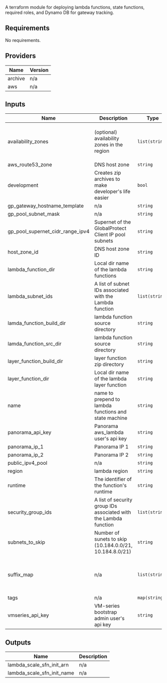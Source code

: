 A terraform module for deploying lambda functions, state functions, required roles, and Dynamo DB for gateway tracking.

<!-- BEGINNING OF PRE-COMMIT-TERRAFORM DOCS HOOK -->
## Requirements

No requirements.

## Providers

| Name | Version |
|------|---------|
| archive | n/a |
| aws | n/a |

## Inputs

| Name | Description | Type | Default | Required |
|------|-------------|------|---------|:--------:|
| availability\_zones | (optional) availability zones in the region | `list(string)` | <pre>[<br>  "eu-west-2a",<br>  "eu-west-2b",<br>  "eu-west-2c"<br>]</pre> | no |
| aws\_route53\_zone | DNS host zone | `string` | n/a | yes |
| development | Creates zip archives to make developer's life easier | `bool` | `false` | no |
| gp\_gateway\_hostname\_template | n/a | `string` | `"MOJ-AW2-FW%02d%s"` | no |
| gp\_pool\_subnet\_mask | n/a | `string` | `"/7"` | no |
| gp\_pool\_supernet\_cidr\_range\_ipv4 | Supernet of the GlobalProtect Client IP pool subnets | `string` | `"10.184.0.0/14"` | no |
| host\_zone\_id | DNS host zone ID | `string` | n/a | yes |
| lambda\_function\_dir | Local dir name of the lambda functions | `string` | n/a | yes |
| lambda\_subnet\_ids | A list of subnet IDs associated with the Lambda function | `list(string)` | n/a | yes |
| lamda\_function\_build\_dir | lambda function source directory | `string` | `"package"` | no |
| lamda\_function\_src\_dir | lambda function source directory | `string` | `"src"` | no |
| layer\_function\_build\_dir | layer function zip directory | `string` | `"package"` | no |
| layer\_function\_dir | Local dir name of the lambda layer function | `string` | `"lambda_layer_function"` | no |
| name | name to prepend to lambda functions and state machine | `string` | n/a | yes |
| panorama\_api\_key | Panorama aws\_lambda user's api key | `string` | n/a | yes |
| panorama\_ip\_1 | Panorama IP 1 | `string` | n/a | yes |
| panorama\_ip\_2 | Panorama IP 2 | `string` | n/a | yes |
| public\_ipv4\_pool | n/a | `string` | `"amazon"` | no |
| region | lambda region | `string` | `"eu-west-2"` | no |
| runtime | The identifier of the function's runtime | `string` | `"python3.6"` | no |
| security\_group\_ids | A list of security group IDs associated with the Lambda function | `list(string)` | n/a | yes |
| subnets\_to\_skip | Number of sunets to skip (10.184.0.0/21, 10.184.8.0/21) | `string` | `2` | no |
| suffix\_map | n/a | `list(string)` | <pre>[<br>  "A",<br>  "B",<br>  "C",<br>  "D"<br>]</pre> | no |
| tags | n/a | `map(string)` | `{}` | no |
| vmseries\_api\_key | VM-series bootstrap admin user's api key | `string` | n/a | yes |

## Outputs

| Name | Description |
|------|-------------|
| lambda\_scale\_sfn\_init\_arn | n/a |
| lambda\_scale\_sfn\_init\_name | n/a |

<!-- END OF PRE-COMMIT-TERRAFORM DOCS HOOK -->
